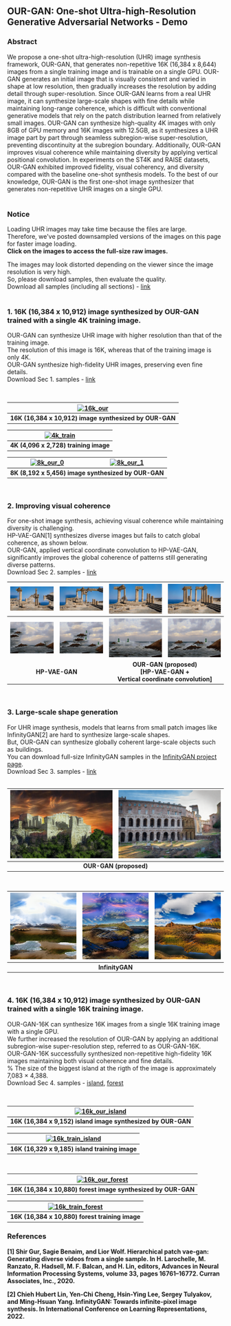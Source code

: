 ## OUR-GAN: One-shot Ultra-high-Resolution Generative Adversarial Networks - Demo

### Abstract
We propose a one-shot ultra-high-resolution (UHR) image synthesis framework, OUR-GAN, that generates non-repetitive 16K (16,384 x 8,644) images from a single training image and is trainable on a single GPU. OUR-GAN generates an initial image that is visually consistent and varied in shape at low resolution, then gradually increases the resolution by adding detail through super-resolution. Since OUR-GAN learns from a real UHR image, it can synthesize large-scale shapes with fine details while maintaining long-range coherence, which is difficult with conventional generative models that rely on the patch distribution learned from relatively small images. OUR-GAN can synthesize high-quality 4K images with only 8GB of GPU memory and 16K images with 12.5GB, as it synthesizes a UHR image part by part through seamless subregion-wise super-resolution, preventing discontinuity at the subregion boundary. Additionally, OUR-GAN improves visual coherence while maintaining diversity by applying vertical positional convolution. In experiments on the ST4K and RAISE datasets, OUR-GAN exhibited improved fidelity, visual coherency, and diversity compared with the baseline one-shot synthesis models. To the best of our knowledge, OUR-GAN is the first one-shot image synthesizer that generates non-repetitive UHR images on a single GPU.
<br>
<br>


### Notice
Loading UHR images may take time because the files are large. \
Therefore, we've posted downsampled versions of the images on this page for faster image loading. \
**Click on the images to access the full-size raw images.** 

The images may look distorted depending on the viewer since the image resolution is very high. \
So, please download samples, then evaluate the quality. \
Download all samples (including all sections) - [link](https://drive.google.com/drive/folders/1dolQ7Go4IJmPgkTbhSZ20GWk53INSKR5?usp=sharing)\
<br>

### 1. 16K (16,384 x 10,912) image synthesized by OUR-GAN trained with a single 4K training image.
OUR-GAN can synthesize UHR image with higher resolution than that of the training image. \
The resolution of this image is 16K, whereas that of the training image is only 4K. \
OUR-GAN synthesize high-fidelity UHR images, preserving even fine details. \
Download Sec 1. samples - [link](https://drive.google.com/drive/folders/1gjs8TEqrjyv4cWRUaIkXRk21EirzK8cO?usp=sharing)

<br>


<table>
<thead>
  <tr>
    <th><a href="https://drive.google.com/file/d/1KnUvKsokhtQTjrsukftC9rcJ8BIDfuN6/view?usp=sharing" target="_blank"><img src="/assets/images/downsampled/16k_stonehenge_downsampled.png" alt="16k_our"></a></th>
  </tr>
</thead>
<tbody>
 <tr>
    <td><div align=center><b>16K (16,384 x 10,912) image synthesized by OUR-GAN</b></div></td>
 </tr>
</tbody>
</table>


<table>
<thead>
  <tr>
    <th><a href="https://drive.google.com/file/d/1s1GiUl2gQnySx9iCVr2HAKPJzovs-eAI/view?usp=sharing" target="_blank"><img src="/assets/images/downsampled/4k_gt_stonehenge_downsampled.png" alt="4k_train"></a></th>
  </tr>
</thead>
<tbody>
 <tr>
    <td><div align=center><b>4K (4,096 x 2,728) training image</b></div></td>
 </tr>
</tbody>
</table>



<table>
<thead>
  <tr>
    <th><a href="https://drive.google.com/file/d/1OjRdTokqMlMkP4QptHvC9c47rj2w9JXb/view?usp=sharing" target="_blank"><img src="/assets/images/downsampled/8k_stonehenge_0_downsampled.png" alt="8k_our_0"></a></th>
    <th><a href="https://drive.google.com/file/d/1locTavVIL-gzAC5HRXuSIekqxnDeiO6z/view?usp=sharing" target="_blank"><img src="/assets/images/downsampled/8k_stonehenge_1_downsampled.png" alt="8k_our_1"></a></th>

  </tr>
</thead>
<tbody>
 <tr>
    <td colspan="2"><div align=center><b>8K (8,192 x 5,456) image synthesized by OUR-GAN</b></div></td>
 </tr>
</tbody>
</table>

<br>


### 2. Improving visual coherence
For one-shot image synthesis, achieving visual coherence while maintaining diversity is challenging. \
HP-VAE-GAN[1] synthesizes diverse images but fails to catch global coherence, as shown below. \
OUR-GAN, applied vertical coordinate convolution to HP-VAE-GAN, significantly improves the global coherence of patterns still generating diverse patterns.\
Download Sec 2. samples - [link](https://drive.google.com/drive/folders/1fKEny60i508IzPfD_ad6LOY6Qbc_nOtF?usp=sharing)
<br>

<table>
<thead>
  <tr>
    <th><a href="https://drive.google.com/file/d/10GEWIesF0H_Dt3XDO7bmtErdAGq-nQCF/view?usp=sharing" target="_blank"><img src="assets/images/coherence/hp-vae-gan/1K_0_0.png" alt="coherence_hp_0_0"></a></th>
    <th><a href="https://drive.google.com/file/d/17xryGUAxk09uKfucEaX6OyeNYIKMZw8C/view?usp=sharing" target="_blank"><img src="assets/images/coherence/hp-vae-gan/1K_0_1.png" alt="coherence_hp_0_1"></a></th>
    <th><a href="https://drive.google.com/file/d/1by3AH8Nw3yxwb5rj0hAqiolEl7KoZlEY/view?usp=sharing" target="_blank"><img src="assets/images/coherence/our-gan/1K_0_0.png" alt="coherence_our_0_0"></a></th>
    <th><a href="https://drive.google.com/file/d/1OkcvaJhA-IwbnZwLk5Hp0I2kurb4ggcj/view?usp=sharing" target="_blank"><img src="assets/images/coherence/our-gan/1K_0_1.png" alt="coherence_our_0_1"></a></th>
   

 </tr>
</thead>
<tbody>
 <tr>
    <th><a href="https://drive.google.com/file/d/10UBBH9TJ-ZGcypkFggHXpITVOvBoPzE3/view?usp=sharing" target="_blank"><img src="assets/images/coherence/hp-vae-gan/1K_1_0.png" alt="coherence_hp_1_0"></a></th>
    <th><a href="https://drive.google.com/file/d/1Reb5MZF3Vm9seVGV_8wW0e3jkH2TS8P3/view?usp=sharing" target="_blank"><img src="assets/images/coherence/hp-vae-gan/1K_1_1.png" alt="coherence_hp_1_1"></a></th>
    <th><a href="https://drive.google.com/file/d/1ThvvpuyirB-ATfjSDerRzxheR3pL7Tr0/view?usp=sharing" target="_blank"><img src="assets/images/coherence/our-gan/1K_1_0.png" alt="coherence_our_1_0"></a></th>
    <th><a href="https://drive.google.com/file/d/1uUzcJcrrRWacpvXV03rRmqZjGrZkE5tK/view?usp=sharing" target="_blank"><img src="assets/images/coherence/our-gan/1K_1_1.png" alt="coherence_our_1_1"></a></th>
 </tr>
 <tr>
    <td colspan="2"><div align=center><b>HP-VAE-GAN</b></div></td>
    <td colspan="2"><div align=center><b>OUR-GAN (proposed) <br> [HP-VAE-GAN + <br> Vertical coordinate convolution] </b></div></td>
 </tr>
</tbody>
</table>



<br>

### 3. Large-scale shape generation 

For UHR image synthesis, models that learns from small patch images like InfinityGAN[2] are hard to synthesize large-scale shapes.\
But, OUR-GAN can synthesize globally coherent large-scale objects such as buildings.\
You can download full-size InfinityGAN samples in the [InfinityGAN project page](https://hubert0527.github.io/infinityGAN/).\
Download Sec 3. samples - [link](https://drive.google.com/drive/folders/1pgyolhbutsw3fpeeG73O5ynRUZIGIgia?usp=sharing)\
<br>


<table>
<thead>
  <tr>
    <th><a href="https://drive.google.com/file/d/1gCqqCaIP_yFMkt5zrreh8smXB-NLlTlQ/view?usp=sharing" target="_blank"><img src="/assets/images/large/our_1k_0.png" alt="large_our_0"></a></th>
   <th><a href="https://drive.google.com/file/d/1rYitkLTsLlINzruv1m_I9565SxOPO6tP/view?usp=sharing" target="_blank"><img src="/assets/images/large/our_1k_1.png" alt="large_our_1"></a></th>
 </tr>
</thead>
<tbody>
  <tr>
    <td colspan="2"><div align=center><b>OUR-GAN (proposed)</b></div></td>
  </tr>
</tbody>
</table>

<br>



<table>
<thead>
  <tr>
    <th><img src="assets/images/large/inf_1k_0.png" alt="large_inf_0"></th>
    <th><img src="assets/images/large/inf_1k_1.png" alt="large_inf_1"></th>
    <th><img src="assets/images/large/inf_1k_2.png" alt="large_inf_2"></th>
 </tr>
</thead>
<tbody>
  <tr>
    <td colspan="3"><div align=center><b>InfinityGAN</b></div></td>
  </tr>
</tbody>
</table>



<br>

### 4. 16K (16,384 x 10,912) image synthesized by OUR-GAN trained with a single 16K training image.
OUR-GAN-16K can synthesize 16K images from a single 16K training image with a single GPU. \
We further increased the resolution of OUR-GAN by applying an additional subregion-wise super-resolution step, referred to as OUR-GAN-16K. \
OUR-GAN-16K successfully synthesized non-repetitive high-fidelity 16K images maintaining both visual coherence and fine details. \
% The size of the biggest island at the rigth of the image is approximately 7,083 × 4,388. \
Download Sec 4. samples - [island](https://drive.google.com/drive/folders/1C46bl3boX6C7ejnESXfSFtIW3eW7DHVE?usp=share_link), [forest](https://drive.google.com/drive/folders/1COCmJ_Rb7JFJZA6CnhmJrLdTmp3cVyhv?usp=share_link)



<br>


<table>
<thead>
  <tr>
    <th><a href="https://drive.google.com/file/d/1M9Vg5MbhA7ieT7MBwVocEJciOwbLjKxi/view?usp=share_link" target="_blank"><img src="/assets/images/downsampled/our_island_16K_1_downsampled.png" alt="16k_our_island"></a></th>
  </tr>
</thead>
<tbody>
 <tr>
    <td><div align=center><b>16K (16,384 x 9,152) island image synthesized by OUR-GAN</b></div></td>
 </tr>
</tbody>
</table>


<table>
<thead>
  <tr>
    <th><a href="https://drive.google.com/file/d/1Dl-Vn00yzv4YCcNzzKgmw_02QyNgqsrI/view?usp=share_link" target="_blank"><img src="/assets/images/downsampled/16K_island_GT_downsampled.png" alt="16k_train_island"></a></th>
  </tr>
</thead>
<tbody>
 <tr>
    <td><div align=center><b>16K (16,329 x 9,185) island training image</b></div></td>
 </tr>
</tbody>
</table>

<br>


<table>
<thead>
  <tr>
    <th><a href="https://drive.google.com/file/d/1MISvmIiM2SAlzpWghHrGcos2NyRwoxES/view?usp=share_link" target="_blank"><img src="/assets/images/downsampled/our_forest_16K_0_downsampled.png" alt="16k_our_forest"></a></th>
  </tr>
</thead>
<tbody>
 <tr>
    <td><div align=center><b>16K (16,384 x 10,880) forest image synthesized by OUR-GAN</b></div></td>
 </tr>
</tbody>
</table>


<table>
<thead>
  <tr>
    <th><a href="https://drive.google.com/file/d/14lJWmP6qo8wBtiwtvBAMcbqJJNvGqitX/view?usp=share_link" target="_blank"><img src="/assets/images/downsampled/16K_forest_GT_downsampled.png" alt="16k_train_forest"></a></th>
  </tr>
</thead>
<tbody>
 <tr>
    <td><div align=center><b>16K (16,384 x 10,880) forest training image</b></div></td>
 </tr>
</tbody>
</table>

### References

<b>[1] Shir Gur, Sagie Benaim, and Lior Wolf. Hierarchical patch vae-gan: Generating diverse videos from a single
sample. In H. Larochelle, M. Ranzato, R. Hadsell, M. F. Balcan, and H. Lin, editors, Advances in Neural
Information Processing Systems, volume 33, pages 16761–16772. Curran Associates, Inc., 2020.
</b>

<b>[2] Chieh Hubert Lin, Yen-Chi Cheng, Hsin-Ying Lee, Sergey Tulyakov, and Ming-Hsuan Yang. InfinityGAN:
Towards infinite-pixel image synthesis. In International Conference on Learning Representations, 2022.
</b>


<!-- <br>

### 4K scenery images synthesized by OUR-GAN
OUR-GAN successfully synthesized high-quality non-repetitive images with visually coherent shapes with fine details.

| [![4K_scenery_0_0](/assets/images/downsampled/11000_0_downsampled.png)](/assets/images/4K/11000_0.png) | [![4K_scenery_0_1](/assets/images/downsampled/11000_17_downsampled.png)](/assets/images/4K/11000_17.png) |
|---|---|
| [![4K_scenery_1_0](/assets/images/downsampled/11015_17_downsampled.png)](/assets/images/4K/11015_17.png) | [![4K_scenery_1_1](/assets/images/downsampled/11015_28_downsampled.png)](/assets/images/4K/11015_28.png) |
| [![4K_scenery_2_0](/assets/images/downsampled/11021_0_downsampled.png)](/assets/images/4K/11021_0.png) | [![4K_scenery_2_1](/assets/images/downsampled/11021_18_downsampled.png)](/assets/images/4K/11021_18.png) |
| [![4K_scenery_3_0](/assets/images/downsampled/11013_44_downsampled.png)](/assets/images/4K/11013_44.png) | [![4K_scenery_3_1](/assets/images/downsampled/11013_46_downsampled.png)](/assets/images/4K/11013_46.png) |

<br>

### 4K texture images synthesized by OUR-GAN
OUR-GAN successfully synthesized high-quality texture images with diverse patterns.

| [![4K_texture_0_0](/assets/images/downsampled/21000_52_downsampled.png)](/assets/images/4K/21000_52.png) | [![4K_texture_0_1](/assets/images/downsampled/21000_66_downsampled.png)](/assets/images/4K/21000_66.png) |
|---|---|
| [![4K_texture_1_0](/assets/images/downsampled/21022_52_downsampled.png)](/assets/images/4K/21022_52.png) | [![4K_texture_1_1](/assets/images/downsampled/21022_83_downsampled.png)](/assets/images/4K/21022_83.png) | -->

<!-- You can use the [editor on GitHub](https://github.com/anonymous-62348/anonymous-62348.github.io/edit/main/README.md) to maintain and preview the content for your website in Markdown files.

Whenever you commit to this repository, GitHub Pages will run [Jekyll](https://jekyllrb.com/) to rebuild the pages in your site, from the content in your Markdown files.

### Markdown

Markdown is a lightweight and easy-to-use syntax for styling your writing. It includes conventions for

```markdown
Syntax highlighted code block

# Header 1
## Header 2
### Header 3

- Bulleted
- List

1. Numbered
2. List

**Bold** and _Italic_ and `Code` text

[Link](url) and ![Image](src)
```

For more details see [Basic writing and formatting syntax](https://docs.github.com/en/github/writing-on-github/getting-started-with-writing-and-formatting-on-github/basic-writing-and-formatting-syntax).

### Jekyll Themes

Your Pages site will use the layout and styles from the Jekyll theme you have selected in your [repository settings](https://github.com/anonymous-62348/anonymous-62348.github.io/settings/pages). The name of this theme is saved in the Jekyll `_config.yml` configuration file.

### Support or Contact

Having trouble with Pages? Check out our [documentation](https://docs.github.com/categories/github-pages-basics/) or [contact support](https://support.github.com/contact) and we’ll help you sort it out.
 -->
